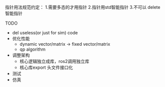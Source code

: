 指针用法规范约定：
1.需要多态的才用指针
2.指针用std智能指针
3.不可以 delete 智能指针

TODO
- del useless(or just for sim) code
- 优化性能
  - dynamic vector/matrix -> fixed vector/matrix
  - qp algorithm
- 调整架构
  - 核心逻辑独立成库，ros2调用独立库
  - 核心库export 头文件接口化
- 测试
- 仿真
